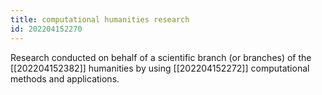 ```yaml
---
title: computational humanities research
id: 202204152270
---
```


Research conducted on behalf of a scientific branch (or branches) of the [[202204152382]] humanities by using [[202204152272]] computational methods and applications. 

